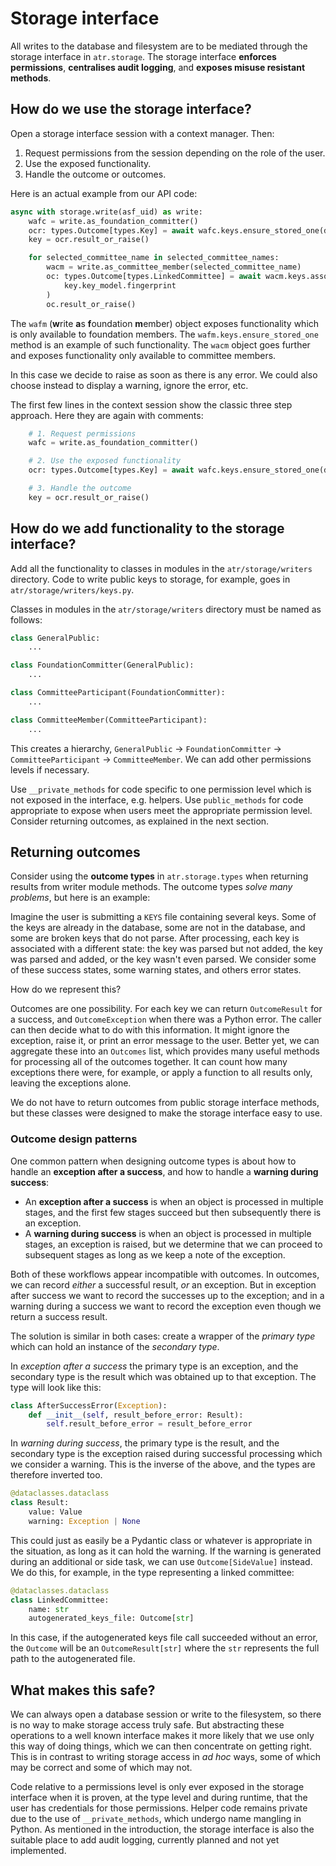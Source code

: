 # Storage interface

All writes to the database and filesystem are to be mediated through the storage interface in `atr.storage`. The storage interface **enforces permissions**, **centralises audit logging**, and **exposes misuse resistant methods**.

## How do we use the storage interface?

Open a storage interface session with a context manager. Then:

1. Request permissions from the session depending on the role of the user.
2. Use the exposed functionality.
3. Handle the outcome or outcomes.

Here is an actual example from our API code:

```python
async with storage.write(asf_uid) as write:
    wafc = write.as_foundation_committer()
    ocr: types.Outcome[types.Key] = await wafc.keys.ensure_stored_one(data.key)
    key = ocr.result_or_raise()

    for selected_committee_name in selected_committee_names:
        wacm = write.as_committee_member(selected_committee_name)
        oc: types.Outcome[types.LinkedCommittee] = await wacm.keys.associate_fingerprint(
            key.key_model.fingerprint
        )
        oc.result_or_raise()
```

The `wafm` (**w**rite **a**s **f**oundation **m**ember) object exposes functionality which is only available to foundation members. The `wafm.keys.ensure_stored_one` method is an example of such functionality. The `wacm` object goes further and exposes functionality only available to committee members.

In this case we decide to raise as soon as there is any error. We could also choose instead to display a warning, ignore the error, etc.

The first few lines in the context session show the classic three step approach. Here they are again with comments:

```python
    # 1. Request permissions
    wafc = write.as_foundation_committer()

    # 2. Use the exposed functionality
    ocr: types.Outcome[types.Key] = await wafc.keys.ensure_stored_one(data.key)

    # 3. Handle the outcome
    key = ocr.result_or_raise()
```

## How do we add functionality to the storage interface?

Add all the functionality to classes in modules in the `atr/storage/writers` directory. Code to write public keys to storage, for example, goes in `atr/storage/writers/keys.py`.

Classes in modules in the `atr/storage/writers` directory must be named as follows:

```python
class GeneralPublic:
    ...

class FoundationCommitter(GeneralPublic):
    ...

class CommitteeParticipant(FoundationCommitter):
    ...

class CommitteeMember(CommitteeParticipant):
    ...
```

This creates a hierarchy, `GeneralPublic` → `FoundationCommitter` → `CommitteeParticipant` → `CommitteeMember`. We can add other permissions levels if necessary.

Use `__private_methods` for code specific to one permission level which is not exposed in the interface, e.g. helpers. Use `public_methods` for code appropriate to expose when users meet the appropriate permission level. Consider returning outcomes, as explained in the next section.

## Returning outcomes

Consider using the **outcome types** in `atr.storage.types` when returning results from writer module methods. The outcome types _solve many problems_, but here is an example:

Imagine the user is submitting a `KEYS` file containing several keys. Some of the keys are already in the database, some are not in the database, and some are broken keys that do not parse. After processing, each key is associated with a different state: the key was parsed but not added, the key was parsed and added, or the key wasn't even parsed. We consider some of these success states, some warning states, and others error states.

How do we represent this?

Outcomes are one possibility. For each key we can return `OutcomeResult` for a success, and `OutcomeException` when there was a Python error. The caller can then decide what to do with this information. It might ignore the exception, raise it, or print an error message to the user. Better yet, we can aggregate these into an `Outcomes` list, which provides many useful methods for processing all of the outcomes together. It can count how many exceptions there were, for example, or apply a function to all results only, leaving the exceptions alone.

We do not have to return outcomes from public storage interface methods, but these classes were designed to make the storage interface easy to use.

### Outcome design patterns

One common pattern when designing outcome types is about how to handle an **exception after a success**, and how to handle a **warning during success**:

* An **exception after a success** is when an object is processed in multiple stages, and the first few stages succeed but then subsequently there is an exception.
* A **warning during success** is when an object is processed in multiple stages, an exception is raised, but we determine that we can proceed to subsequent stages as long as we keep a note of the exception.

Both of these workflows appear incompatible with outcomes. In outcomes, we can record _either_ a successful result, _or_ an exception. But in exception after success we want to record the successes up to the exception; and in a warning during a success we want to record the exception even though we return a success result.

The solution is similar in both cases: create a wrapper of the _primary type_ which can hold an instance of the _secondary type_.

In _exception after a success_ the primary type is an exception, and the secondary type is the result which was obtained up to that exception. The type will look like this:

```python
class AfterSuccessError(Exception):
    def __init__(self, result_before_error: Result):
        self.result_before_error = result_before_error
```

In _warning during success_, the primary type is the result, and the secondary type is the exception raised during successful processing which we consider a warning. This is the inverse of the above, and the types are therefore inverted too.

```python
@dataclasses.dataclass
class Result:
    value: Value
    warning: Exception | None
```

This could just as easily be a Pydantic class or whatever is appropriate in the situation, as long as it can hold the warning. If the warning is generated during an additional or side task, we can use `Outcome[SideValue]` instead. We do this, for example, in the type representing a linked committee:

```python
@dataclasses.dataclass
class LinkedCommittee:
    name: str
    autogenerated_keys_file: Outcome[str]
```

In this case, if the autogenerated keys file call succeeded without an error, the `Outcome` will be an `OutcomeResult[str]` where the `str` represents the full path to the autogenerated file.

## What makes this safe?

We can always open a database session or write to the filesystem, so there is no way to make storage access truly safe. But abstracting these operations to a well known interface makes it more likely that we use only this way of doing things, which we can then concentrate on getting right. This is in contrast to writing storage access in _ad hoc_ ways, some of which may be correct and some of which may not.

Code relative to a permissions level is only ever exposed in the storage interface when it is proven, at the type level and during runtime, that the user has credentials for those permissions. Helper code remains private due to the use of `__private_methods`, which undergo name mangling in Python. As mentioned in the introduction, the storage interface is also the suitable place to add audit logging, currently planned and not yet implemented.
